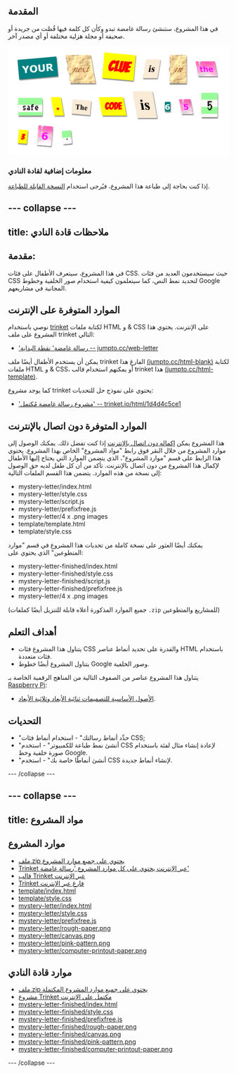 ## المقدمة

في هذا المشروع، ستنشئ رسالة غامضة تبدو وكأن كل كلمة فيها قُصَّت من جريدة أو صحيفة أو مجلة هزلية مختلفة أو أي مصدر آخر.

![لقطة شاشة](images/letter-final.png)

### معلومات إضافية لقادة النادي

إذا كنت بحاجة إلى طباعة هذا المشروع، فيُرجى استخدام [النسخة القابلة للطباعة](https://projects.raspberrypi.org/en/projects/mystery-letter/print).

## \--- collapse \---

## title: ملاحظات قادة النادي

## مقدمة:

في هذا المشروع، سيتعرف الأطفال على فئات CSS. حيث سيستخدمون العديد من فئات CSS لتحديد نمط النص، كما سيتعلمون كيفية استخدام صور الخلفية وخطوط Google المجانية في مشاريعهم.

## الموارد المتوفرة على الإنترنت

نوصي باستخدام [trinket](https://trinket.io/) لكتابة ملفات HTML و & CSS على الإنترنت. يحتوي هذا المشروع على ملف trinket التالي:

* ['رسالة غامضة' نقطة البداية -- jumpto.cc/web-letter](http://jumpto.cc/web-letter)

يمكن أن يستخدم الأطفال أيضًا ملف trinket الفارغ هذا [(jumpto.cc/html-blank)](http://jumpto.cc/html-blank) لكتابة ملفات HTML و & CSS، أو يمكنهم استخدام قالب trinket هذا [(jumpto.cc/html-template)](http://jumpto.cc/html-template).

كما يوجد مشروع trinket يحتوي على نموذج حل للتحديات:

* ['مشروع رسالة غامضة مُكتمل' -- trinket.io/html/1d4d4c5ce1](https://trinket.io/html/1d4d4c5ce1)

## الموارد المتوفرة دون اتصال بالإنترنت

هذا المشروع يمكن [إكماله دون اتصال بالإنترنت](https://www.codeclubprojects.org/en-GB/resources/webdev-working-offline/) إذا كنت تفضل ذلك. يمكنك الوصول إلى موارد المشروع من خلال النقر فوق رابط "مواد المشروع" الخاص بهذا المشروع. يحتوي هذا الرابط على قسم "موارد المشروع"، الذي يتضمن الموارد التي يحتاج إليها الأطفال لإكمال هذا المشروع من دون اتصال بالإنترنت. تأكد من أن كل طفل لديه حق الوصول إلى نسخة من هذه الموارد. يتضمن هذا القسم الملفات التالية:

* mystery-letter/index.html
* mystery-letter/style.css
* mystery-letter/script.js
* mystery-letter/prefixfree.js
* mystery-letter/4 x .png images
* template/template.html
* template/style.css

يمكنك أيضًا العثور على نسخة كاملة من تحديات هذا المشروع في قسم "موارد المتطوعين" الذي يحتوي على:

* mystery-letter-finished/index.html
* mystery-letter-finished/style.css
* mystery-letter-finished/script.js
* mystery-letter-finished/prefixfree.js
* mystery-letter/4 x .png images

(جميع الموارد المذكورة أعلاه قابلة للتنزيل أيضًا كملفات `.zip` للمشاريع والمتطوعين)

## أهداف التعلم

* يتناول هذا المشروع فئات CSS والقدرة على تحديد أنماط عناصر HTML باستخدام فئات متعددة.
* يتناول المشروع أيضًا خطوط Google وصور الخلفية. 

يتناول هذا المشروع عناصر من الصفوف التالية من المناهج الرقمية الخاصة بـ [Raspberry Pi](http://rpf.io/curriculum):

* [الأصول الأساسية للتصميمات ثنائية الأبعاد وثلاثية الأبعاد](https://www.raspberrypi.org/curriculum/design/creator).

## التحديات

* "حدِّد أنماط رسالتك" - استخدام أنماط فئات CSS;
* "أنشئ نمط طباعة للكمبيوتر" - استخدم CSS لإعادة إنشاء مثال لفئة باستخدام صورة خلفية وخط Google. 
* "أنشئ أنماطًا خاصة بك" - استخدم CSS لإنشاء أنماط جديدة.

\--- /collapse \---

## \--- collapse \---

## title: مواد المشروع

## موارد المشروع

* [ملف.zip يحتوي على جميع موارد المشروع](resources/letter-project-resources.zip)
* [Trinket عبر الإنترنت يحتوي على كل موارد المشروع 'رسالة غامضة'](http://jumpto.cc/web-letter)
* [قالب Trinket عبر الإنترنت](http://jumpto.cc/trinket-template)
* [Trinket فارغ عبر الإنترنت](http://jumpto.cc/trinket-blank)
* [template/index.html](resources/template-index.html)
* [template/style.css](resources/template-style.css)
* [mystery-letter/index.html](resources/mystery-letter-index.html)
* [mystery-letter/style.css](resources/mystery-letter-style.css)
* [mystery-letter/prefixfree.js](resources/mystery-letter-prefixfree.js)
* [mystery-letter/rough-paper.png](resources/mystery-letter-rough-paper.png)
* [mystery-letter/canvas.png](resources/mystery-letter-canvas.png)
* [mystery-letter/pink-pattern.png](resources/mystery-letter-pink-pattern.png)
* [mystery-letter/computer-printout-paper.png](resources/mystery-letter-computer-printout-paper.png)

## موارد قادة النادي

* [ملف.zip يحتوي على جميع موارد المشروع المكتملة](resources/letter-volunteer-resources.zip)
* [مشروع Trinket مكتمل على الإنترنت](https://trinket.io/html/1d4d4c5ce1)
* [mystery-letter-finished/index.html](resources/mystery-letter-finished-index.html)
* [mystery-letter-finished/style.css](resources/mystery-letter-finished-style.css)
* [mystery-letter-finished/prefixfree.js](resources/mystery-letter-finished-prefixfree.js)
* [mystery-letter-finished/rough-paper.png](resources/mystery-letter-finished-rough-paper.png)
* [mystery-letter-finished/canvas.png](resources/mystery-letter-finished-canvas.png)
* [mystery-letter-finished/pink-pattern.png](resources/mystery-letter-finished-pink-pattern.png)
* [mystery-letter-finished/computer-printout-paper.png](resources/mystery-letter-finished-computer-printout-paper.png)

\--- /collapse \---